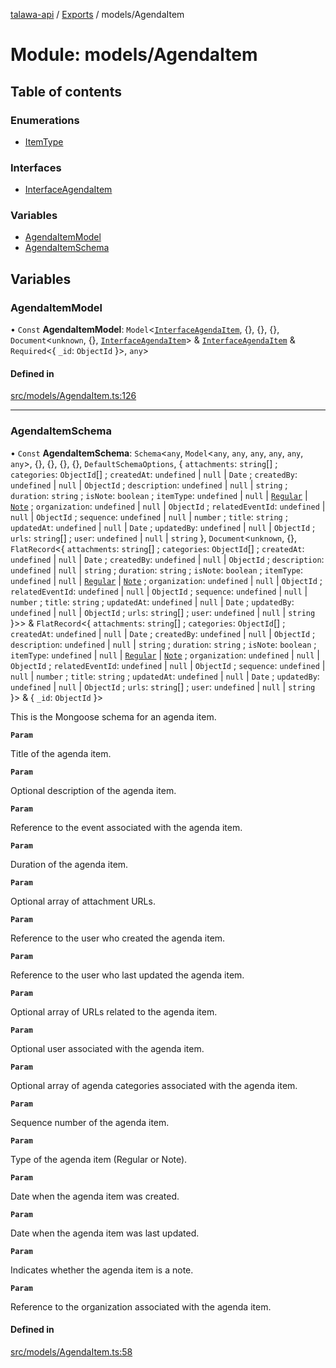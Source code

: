 [talawa-api](../README.md) / [Exports](../modules.md) / models/AgendaItem

# Module: models/AgendaItem

## Table of contents

### Enumerations

- [ItemType](../enums/models_AgendaItem.ItemType.md)

### Interfaces

- [InterfaceAgendaItem](../interfaces/models_AgendaItem.InterfaceAgendaItem.md)

### Variables

- [AgendaItemModel](models_AgendaItem.md#agendaitemmodel)
- [AgendaItemSchema](models_AgendaItem.md#agendaitemschema)

## Variables

### AgendaItemModel

• `Const` **AgendaItemModel**: `Model`\<[`InterfaceAgendaItem`](../interfaces/models_AgendaItem.InterfaceAgendaItem.md), \{\}, \{\}, \{\}, `Document`\<`unknown`, \{\}, [`InterfaceAgendaItem`](../interfaces/models_AgendaItem.InterfaceAgendaItem.md)\> & [`InterfaceAgendaItem`](../interfaces/models_AgendaItem.InterfaceAgendaItem.md) & `Required`\<\{ `_id`: `ObjectId`  \}\>, `any`\>

#### Defined in

[src/models/AgendaItem.ts:126](https://github.com/PalisadoesFoundation/talawa-api/blob/4c7d3ea/src/models/AgendaItem.ts#L126)

___

### AgendaItemSchema

• `Const` **AgendaItemSchema**: `Schema`\<`any`, `Model`\<`any`, `any`, `any`, `any`, `any`, `any`\>, \{\}, \{\}, \{\}, \{\}, `DefaultSchemaOptions`, \{ `attachments`: `string`[] ; `categories`: `ObjectId`[] ; `createdAt`: `undefined` \| ``null`` \| `Date` ; `createdBy`: `undefined` \| ``null`` \| `ObjectId` ; `description`: `undefined` \| ``null`` \| `string` ; `duration`: `string` ; `isNote`: `boolean` ; `itemType`: `undefined` \| ``null`` \| [`Regular`](../enums/models_AgendaItem.ItemType.md#regular) \| [`Note`](../enums/models_AgendaItem.ItemType.md#note) ; `organization`: `undefined` \| ``null`` \| `ObjectId` ; `relatedEventId`: `undefined` \| ``null`` \| `ObjectId` ; `sequence`: `undefined` \| ``null`` \| `number` ; `title`: `string` ; `updatedAt`: `undefined` \| ``null`` \| `Date` ; `updatedBy`: `undefined` \| ``null`` \| `ObjectId` ; `urls`: `string`[] ; `user`: `undefined` \| ``null`` \| `string`  \}, `Document`\<`unknown`, \{\}, `FlatRecord`\<\{ `attachments`: `string`[] ; `categories`: `ObjectId`[] ; `createdAt`: `undefined` \| ``null`` \| `Date` ; `createdBy`: `undefined` \| ``null`` \| `ObjectId` ; `description`: `undefined` \| ``null`` \| `string` ; `duration`: `string` ; `isNote`: `boolean` ; `itemType`: `undefined` \| ``null`` \| [`Regular`](../enums/models_AgendaItem.ItemType.md#regular) \| [`Note`](../enums/models_AgendaItem.ItemType.md#note) ; `organization`: `undefined` \| ``null`` \| `ObjectId` ; `relatedEventId`: `undefined` \| ``null`` \| `ObjectId` ; `sequence`: `undefined` \| ``null`` \| `number` ; `title`: `string` ; `updatedAt`: `undefined` \| ``null`` \| `Date` ; `updatedBy`: `undefined` \| ``null`` \| `ObjectId` ; `urls`: `string`[] ; `user`: `undefined` \| ``null`` \| `string`  \}\>\> & `FlatRecord`\<\{ `attachments`: `string`[] ; `categories`: `ObjectId`[] ; `createdAt`: `undefined` \| ``null`` \| `Date` ; `createdBy`: `undefined` \| ``null`` \| `ObjectId` ; `description`: `undefined` \| ``null`` \| `string` ; `duration`: `string` ; `isNote`: `boolean` ; `itemType`: `undefined` \| ``null`` \| [`Regular`](../enums/models_AgendaItem.ItemType.md#regular) \| [`Note`](../enums/models_AgendaItem.ItemType.md#note) ; `organization`: `undefined` \| ``null`` \| `ObjectId` ; `relatedEventId`: `undefined` \| ``null`` \| `ObjectId` ; `sequence`: `undefined` \| ``null`` \| `number` ; `title`: `string` ; `updatedAt`: `undefined` \| ``null`` \| `Date` ; `updatedBy`: `undefined` \| ``null`` \| `ObjectId` ; `urls`: `string`[] ; `user`: `undefined` \| ``null`` \| `string`  \}\> & \{ `_id`: `ObjectId`  \}\>

This is the Mongoose schema for an agenda item.

**`Param`**

Title of the agenda item.

**`Param`**

Optional description of the agenda item.

**`Param`**

Reference to the event associated with the agenda item.

**`Param`**

Duration of the agenda item.

**`Param`**

Optional array of attachment URLs.

**`Param`**

Reference to the user who created the agenda item.

**`Param`**

Reference to the user who last updated the agenda item.

**`Param`**

Optional array of URLs related to the agenda item.

**`Param`**

Optional user associated with the agenda item.

**`Param`**

Optional array of agenda categories associated with the agenda item.

**`Param`**

Sequence number of the agenda item.

**`Param`**

Type of the agenda item (Regular or Note).

**`Param`**

Date when the agenda item was created.

**`Param`**

Date when the agenda item was last updated.

**`Param`**

Indicates whether the agenda item is a note.

**`Param`**

Reference to the organization associated with the agenda item.

#### Defined in

[src/models/AgendaItem.ts:58](https://github.com/PalisadoesFoundation/talawa-api/blob/4c7d3ea/src/models/AgendaItem.ts#L58)
